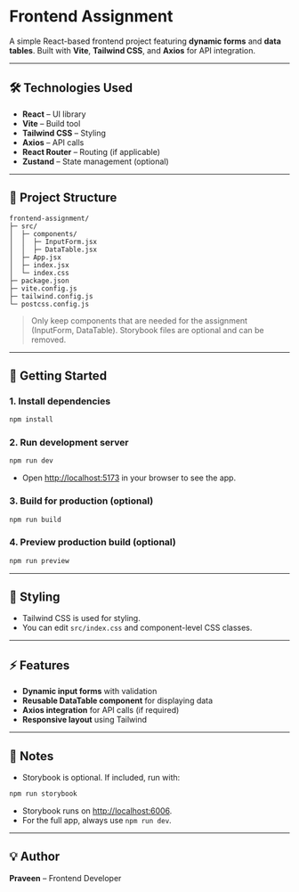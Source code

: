 # Frontend Assignment

A simple React-based frontend project featuring **dynamic forms** and **data tables**. Built with **Vite**, **Tailwind CSS**, and **Axios** for API integration.

---

## 🛠 Technologies Used

- **React** – UI library
- **Vite** – Build tool
- **Tailwind CSS** – Styling
- **Axios** – API calls
- **React Router** – Routing (if applicable)
- **Zustand** – State management (optional)

---

## 📁 Project Structure

```
frontend-assignment/
├─ src/
│  ├─ components/
│  │  ├─ InputForm.jsx
│  │  ├─ DataTable.jsx
│  ├─ App.jsx
│  ├─ index.jsx
│  └─ index.css
├─ package.json
├─ vite.config.js
├─ tailwind.config.js
└─ postcss.config.js
```

> Only keep components that are needed for the assignment (InputForm, DataTable). Storybook files are optional and can be removed.

---

## 🚀 Getting Started

### 1. Install dependencies

```bash
npm install
```

### 2. Run development server

```bash
npm run dev
```

- Open [http://localhost:5173](http://localhost:5173) in your browser to see the app.

### 3. Build for production (optional)

```bash
npm run build
```

### 4. Preview production build (optional)

```bash
npm run preview
```

---

## 🎨 Styling

- Tailwind CSS is used for styling.
- You can edit `src/index.css` and component-level CSS classes.

---

## ⚡ Features

- **Dynamic input forms** with validation
- **Reusable DataTable component** for displaying data
- **Axios integration** for API calls (if required)
- **Responsive layout** using Tailwind

---

## 📌 Notes

- Storybook is optional. If included, run with:

```bash
npm run storybook
```

- Storybook runs on [http://localhost:6006](http://localhost:6006).
- For the full app, always use `npm run dev`.

---

## 💡 Author

**Praveen** – Frontend Developer
